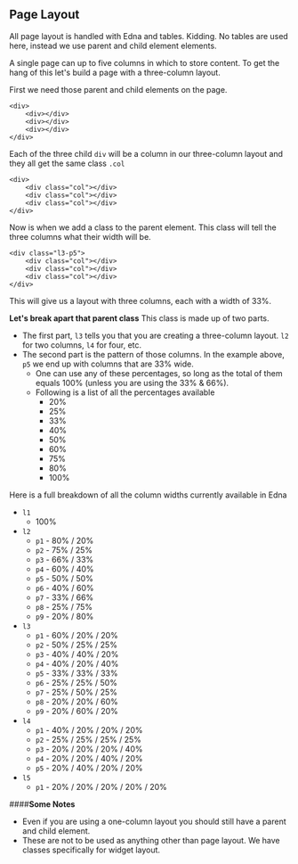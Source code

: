 **Page Layout**
---

All page layout is handled with Edna and tables. Kidding. No tables are used here, instead we use parent and child element elements.

A single page can up to five columns in which to store content. To get the hang of this let's build a page with a three-column layout.

First we need those parent and child elements on the page.

    <div>
    	<div></div>
    	<div></div>
    	<div></div>
    </div>

Each of the three child `div` will be a column in our three-column layout and they all get the same class `.col`

    <div>
    	<div class="col"></div>
    	<div class="col"></div>
    	<div class="col"></div>
    </div>

Now is when we add a class to the parent element. This class will tell the three columns what their width will be.

    <div class="l3-p5">
    	<div class="col"></div>
    	<div class="col"></div>
    	<div class="col"></div>
    </div>

This will give us a layout with three columns, each with a width of 33%. 

**Let's break apart that parent class**
This class is made up of two parts.

 - The first part, `l3` tells you that you are creating a three-column layout. `l2` for two columns, `l4` for four, etc.
 - The second part is the pattern of those columns. In the example above, `p5` we end up with columns that are 33% wide. 
	 - One can use any of these percentages, so long as the total of them equals 100% (unless you are using the 33% & 66%).
	 - Following is a list of all the percentages available
		 - 20%
		 - 25%
		 - 33%
		 - 40%
		 - 50%
		 - 60%
		 - 75%
		 - 80%
		 - 100%


Here is a full breakdown of all the column widths currently available in Edna

 - `l1`
	 - 100%
 - `l2`
	 - `p1` - 80% / 20%
	 - `p2` - 75% / 25%
	 - `p3` - 66% / 33%
	 - `p4` - 60% / 40%
	 - `p5` - 50% / 50%
	 - `p6` - 40% / 60%
	 - `p7` - 33% / 66%
	 - `p8` - 25% / 75%
	 - `p9` - 20% / 80%
 - `l3`
	 - `p1` - 60% / 20% / 20%
	 - `p2` - 50% / 25% / 25%
	 - `p3` - 40% / 40% / 20%
	 - `p4` - 40% / 20% / 40%
	 - `p5` - 33% / 33% / 33%
	 - `p6` - 25% / 25% / 50%
	 - `p7` - 25% / 50% / 25%
	 - `p8` - 20% / 20% / 60%
	 - `p9` - 20% / 60% / 20%
 - `l4`
	 - `p1` - 40% / 20% / 20% / 20%
	 - `p2` - 25% / 25% / 25% / 25%
	 - `p3` - 20% / 20% / 20% / 40%
	 - `p4` - 20% / 20% / 40% / 20%
	 - `p5` - 20% / 40% / 20% / 20%
 - `l5`
	 - `p1` - 20% / 20% / 20% / 20% / 20%


####**Some Notes**
- Even if you are using a one-column layout you should still have a parent and child element.
- These are not to be used as anything other than page layout. We have classes specifically for widget layout.
